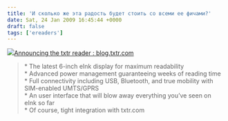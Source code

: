 ```yaml
---
title: 'И сколько же эта радость будет стоить со всеми ее фичами?'
date: Sat, 24 Jan 2009 16:45:44 +0000
draft: false
tags: ['ereaders']
---
```


![](http://blog.txtr.com/wp-content/uploads/2009/01/txtr_reader_web.jpg)[Announcing the txtr reader : blog.txtr.com](http://blog.txtr.com/?p=138)  

> \* The latest 6-inch eInk display for maximum readability  
> \* Advanced power management guaranteeing weeks of reading time  
> \* Full connectivity including USB, Bluetooth, and true mobility with SIM-enabled UMTS/GPRS  
> \* An user interface that will blow away everything you’ve seen on eInk so far  
> \* Of course, tight integration with txtr.com